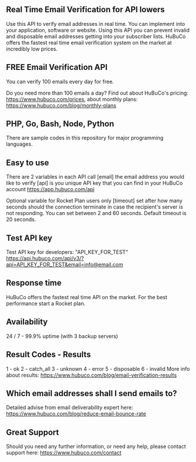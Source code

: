 ## Real Time Email Verification for API lowers
Use this API to verify email addresses in real time. You can implement into your application, software or website. 
Using this API you can prevent invalid and disposable email addresses getting into your subscriber lists.
HuBuCo offers the fastest real time email verification system on the market at incredibly low prices. 

## FREE Email Verification API
You can verify 100 emails every day for free. 

Do you need more than 100 emails a day? 
Find out about HuBuCo's pricing: https://www.hubuco.com/prices, about monthly plans: https://www.hubuco.com/blog/monthly-plans

## PHP, Go, Bash, Node, Python
There are sample codes in this repository for major programming languages.

## Easy to use
There are 2 variables in each API call
[email] the email address you would like to verify
[api] is you unique API key that you can find in your HuBuCo account https://app.hubuco.com/api

Optional variable for Rocket Plan users only
[timeout] set after how many seconds should the connection terminate in case the recipient's server is not responding. You can set between 2 and 60 seconds. Default timeout is 20 seconds.

## Test API key
Test API key for developers: "API_KEY_FOR_TEST"
https://api.hubuco.com/api/v3/?api=API_KEY_FOR_TEST&email=info@email.com

## Response time
HuBuCo offers the fastest real time API on the market. For the best performance start a Rocket plan. 
 
## Availability 
24 / 7 - 99.9% uptime
(with 3 backup servers)

## Result Codes - Results
1 - ok
2 - catch_all
3 - unknown
4 - error
5 - disposable
6 - invalid
More info about results: https://www.hubuco.com/blog/email-verification-results

## Which email addresses shall I send emails to?
Detailed advise from email deliverability expert here: https://www.hubuco.com/blog/reduce-email-bounce-rate

## Great Support
Should you need any further information, or need any help, please contact support here: https://www.hubuco.com/contact